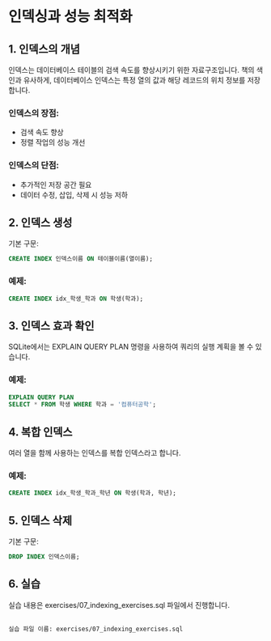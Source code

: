 # 인덱싱과 성능 최적화

## 1. 인덱스의 개념

인덱스는 데이터베이스 테이블의 검색 속도를 향상시키기 위한 자료구조입니다. 책의 색인과 유사하게, 데이터베이스 인덱스는 특정 열의 값과 해당 레코드의 위치 정보를 저장합니다.

### 인덱스의 장점:
- 검색 속도 향상
- 정렬 작업의 성능 개선

### 인덱스의 단점:
- 추가적인 저장 공간 필요
- 데이터 수정, 삽입, 삭제 시 성능 저하

## 2. 인덱스 생성

기본 구문:
```sql
CREATE INDEX 인덱스이름 ON 테이블이름(열이름);
```

### 예제:
```sql
CREATE INDEX idx_학생_학과 ON 학생(학과);
```

## 3. 인덱스 효과 확인

SQLite에서는 EXPLAIN QUERY PLAN 명령을 사용하여 쿼리의 실행 계획을 볼 수 있습니다.

### 예제:
```sql
EXPLAIN QUERY PLAN
SELECT * FROM 학생 WHERE 학과 = '컴퓨터공학';
```

## 4. 복합 인덱스

여러 열을 함께 사용하는 인덱스를 복합 인덱스라고 합니다.

### 예제:
```sql
CREATE INDEX idx_학생_학과_학년 ON 학생(학과, 학년);
```

## 5. 인덱스 삭제

기본 구문:
```sql
DROP INDEX 인덱스이름;
```

## 6. 실습

실습 내용은 exercises/07_indexing_exercises.sql 파일에서 진행합니다.
```

실습 파일 이름: exercises/07_indexing_exercises.sql
